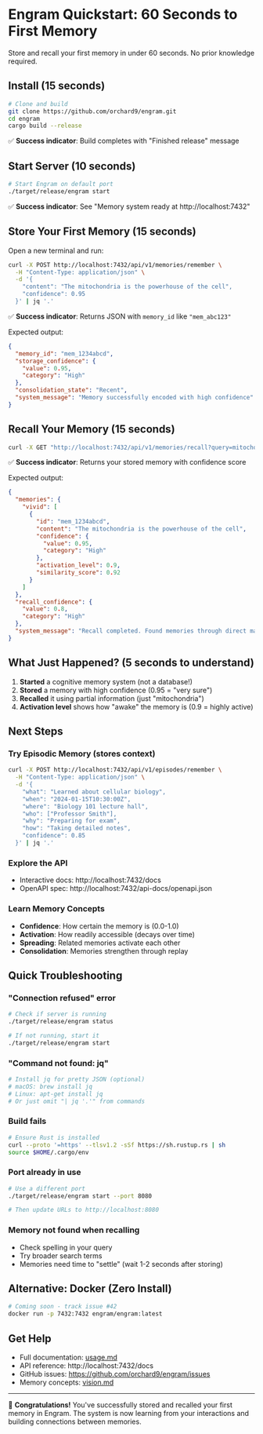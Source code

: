 # Engram Quickstart: 60 Seconds to First Memory

Store and recall your first memory in under 60 seconds. No prior knowledge required.

## Install (15 seconds)

```bash
# Clone and build
git clone https://github.com/orchard9/engram.git
cd engram
cargo build --release
```

✅ **Success indicator**: Build completes with "Finished release" message

## Start Server (10 seconds)

```bash
# Start Engram on default port
./target/release/engram start
```

✅ **Success indicator**: See "Memory system ready at http://localhost:7432"

## Store Your First Memory (15 seconds)

Open a new terminal and run:

```bash
curl -X POST http://localhost:7432/api/v1/memories/remember \
  -H "Content-Type: application/json" \
  -d '{
    "content": "The mitochondria is the powerhouse of the cell",
    "confidence": 0.95
  }' | jq '.'
```

✅ **Success indicator**: Returns JSON with `memory_id` like `"mem_abc123"`

Expected output:
```json
{
  "memory_id": "mem_1234abcd",
  "storage_confidence": {
    "value": 0.95,
    "category": "High"
  },
  "consolidation_state": "Recent",
  "system_message": "Memory successfully encoded with high confidence"
}
```

## Recall Your Memory (15 seconds)

```bash
curl -X GET "http://localhost:7432/api/v1/memories/recall?query=mitochondria" | jq '.'
```

✅ **Success indicator**: Returns your stored memory with confidence score

Expected output:
```json
{
  "memories": {
    "vivid": [
      {
        "id": "mem_1234abcd",
        "content": "The mitochondria is the powerhouse of the cell",
        "confidence": {
          "value": 0.95,
          "category": "High"
        },
        "activation_level": 0.9,
        "similarity_score": 0.92
      }
    ]
  },
  "recall_confidence": {
    "value": 0.8,
    "category": "High"
  },
  "system_message": "Recall completed. Found memories through direct matching."
}
```

## What Just Happened? (5 seconds to understand)

1. **Started** a cognitive memory system (not a database!)
2. **Stored** a memory with high confidence (0.95 = "very sure")
3. **Recalled** it using partial information (just "mitochondria")
4. **Activation level** shows how "awake" the memory is (0.9 = highly active)

## Next Steps

### Try Episodic Memory (stores context)
```bash
curl -X POST http://localhost:7432/api/v1/episodes/remember \
  -H "Content-Type: application/json" \
  -d '{
    "what": "Learned about cellular biology",
    "when": "2024-01-15T10:30:00Z",
    "where": "Biology 101 lecture hall",
    "who": ["Professor Smith"],
    "why": "Preparing for exam",
    "how": "Taking detailed notes",
    "confidence": 0.85
  }' | jq '.'
```

### Explore the API
- Interactive docs: http://localhost:7432/docs
- OpenAPI spec: http://localhost:7432/api-docs/openapi.json

### Learn Memory Concepts
- **Confidence**: How certain the memory is (0.0-1.0)
- **Activation**: How readily accessible (decays over time)
- **Spreading**: Related memories activate each other
- **Consolidation**: Memories strengthen through replay

## Quick Troubleshooting

### "Connection refused" error
```bash
# Check if server is running
./target/release/engram status

# If not running, start it
./target/release/engram start
```

### "Command not found: jq"
```bash
# Install jq for pretty JSON (optional)
# macOS: brew install jq
# Linux: apt-get install jq
# Or just omit "| jq '.'" from commands
```

### Build fails
```bash
# Ensure Rust is installed
curl --proto '=https' --tlsv1.2 -sSf https://sh.rustup.rs | sh
source $HOME/.cargo/env
```

### Port already in use
```bash
# Use a different port
./target/release/engram start --port 8080

# Then update URLs to http://localhost:8080
```

### Memory not found when recalling
- Check spelling in your query
- Try broader search terms
- Memories need time to "settle" (wait 1-2 seconds after storing)

## Alternative: Docker (Zero Install)

```bash
# Coming soon - track issue #42
docker run -p 7432:7432 engram/engram:latest
```

## Get Help

- Full documentation: [usage.md](usage.md)
- API reference: http://localhost:7432/docs
- GitHub issues: https://github.com/orchard9/engram/issues
- Memory concepts: [vision.md](vision.md)

---

🎉 **Congratulations!** You've successfully stored and recalled your first memory in Engram. The system is now learning from your interactions and building connections between memories.